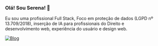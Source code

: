 ### Olá! Sou Serena! 🧠 
Eu sou uma profissional Full Stack,
Foco em proteção de dados (LGPD nº 13.709/2018), inserção de IA para profissionais do Direito e desenvolvimento web, experiência do usuário e design web. 

[![Blog](https://img.shields.io/badge/YouTube-FF0000?style=for-the-badge&logo=youtube&logoColor=white)](https://www.youtube.com/@DevSerena)
